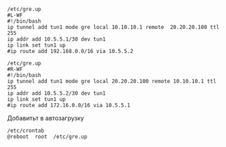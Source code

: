 


                     


```console
/etc/gre.up
#L-WF
#!/bin/bash
ip tunnel add tun1 mode gre local 10.10.10.1 remote  20.20.20.100 ttl 255
ip addr add 10.5.5.1/30 dev tun1
ip link set tun1 up
#ip route add 192.168.0.0/16 via 10.5.5.2

/etc/gre.up
#R-WF
#!/bin/bash
ip tunnel add tun1 mode gre local 20.20.20.100 remote 10.10.10.1 ttl 255
ip addr add 10.5.5.2/30 dev tun1
ip link set tun1 up
#ip route add 172.16.0.0/16 via 10.5.5.1
```
Добавитьт в автозагрузку
```console
/etc/crontab
@reboot  root  /etc/gre.up
```
